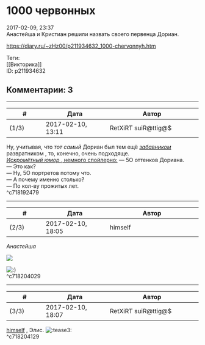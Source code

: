 1000 червонных
==============

  
2017-02-09, 23:37  
 Анастейша и Кристиан решили назвать своего первенца Дориан.   
  
<https://diary.ru/~zHz00/p211934632_1000-chervonnyh.htm>  
  
Теги:  
[[Викторика]]  
ID: p211934632  


Комментарии: 3
--------------

  


---



|         #         |              Дата              |                     Автор                     |           ID           |
| --- | --- | --- | --- |
| (1/3) | 2017-02-10, 13:11 | RetXiRT suiR@ttig@$ | c718192479 |

  
  Ну, учитывая, что  *тот самый*  Дориан был тем ещё  [*забавником*](https://zHz00.diary.ru/p211934632.htm?index=1#linkmore211934632m1)    развратником   , то, конечно, очень подходяще.   
  [*Искромётный юмор*  , немного спойлерно:](https://zHz00.diary.ru/p211934632.htm?index=2#linkmore211934632m2)    — 5О оттенков Дориана.   
 — Это как?   
 — Ну, 5О портретов потому что.   
 — А почему именно столько?   
 — По кол-ву прожитых лет.      
 ^c718192479

---



|         #         |              Дата              |                     Автор                     |           ID           |
| --- | --- | --- | --- |
| (2/3) | 2017-02-10, 18:05 | himself | c718204029 |

  
  *Анастейша*    
   
 ![](http://boku.ru/img/lib/hipster_peasant.jpeg)   
   
 ![:)](http://static.diary.ru/picture/3.gif)   
 ^c718204029

---



|         #         |              Дата              |                     Автор                     |           ID           |
| --- | --- | --- | --- |
| (3/3) | 2017-02-10, 18:07 | RetXiRT suiR@ttig@$ | c718204129 |

  
   [himself](http://himself.diary.ru "void")  , Элис. ![:tease3:](http://static.diary.ru/picture/1979763.gif)    
 ^c718204129